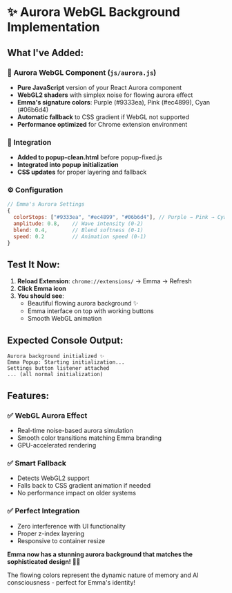 # ✨ Aurora WebGL Background Implementation

## What I've Added:

### 🎨 **Aurora WebGL Component** (`js/aurora.js`)
- **Pure JavaScript** version of your React Aurora component
- **WebGL2 shaders** with simplex noise for flowing aurora effect
- **Emma's signature colors**: Purple (#9333ea), Pink (#ec4899), Cyan (#06b6d4)
- **Automatic fallback** to CSS gradient if WebGL not supported
- **Performance optimized** for Chrome extension environment

### 🔧 **Integration**
- **Added to popup-clean.html** before popup-fixed.js
- **Integrated into popup initialization** 
- **CSS updates** for proper layering and fallback

### ⚙️ **Configuration**
```javascript
// Emma's Aurora Settings
{
  colorStops: ["#9333ea", "#ec4899", "#06b6d4"], // Purple → Pink → Cyan
  amplitude: 0.8,    // Wave intensity (0-2)
  blend: 0.4,        // Blend softness (0-1) 
  speed: 0.2         // Animation speed (0-1)
}
```

## Test It Now:

1. **Reload Extension**: `chrome://extensions/` → Emma → Refresh
2. **Click Emma icon**
3. **You should see**:
   - Beautiful flowing aurora background ✨
   - Emma interface on top with working buttons
   - Smooth WebGL animation

## Expected Console Output:
```
Aurora background initialized ✨
Emma Popup: Starting initialization...
Settings button listener attached
... (all normal initialization)
```

## Features:

### ✅ **WebGL Aurora Effect**
- Real-time noise-based aurora simulation
- Smooth color transitions matching Emma branding
- GPU-accelerated rendering

### ✅ **Smart Fallback**
- Detects WebGL2 support
- Falls back to CSS gradient animation if needed
- No performance impact on older systems

### ✅ **Perfect Integration**
- Zero interference with UI functionality
- Proper z-index layering
- Responsive to container resize

**Emma now has a stunning aurora background that matches the sophisticated design! 🧠✨**

The flowing colors represent the dynamic nature of memory and AI consciousness - perfect for Emma's identity!
